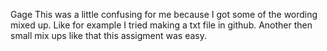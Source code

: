 Gage 
This was a little confusing for me because I got some of the wording mixed up. Like for example I tried making a txt file in github. Another then small mix ups like that this assigment was easy.
